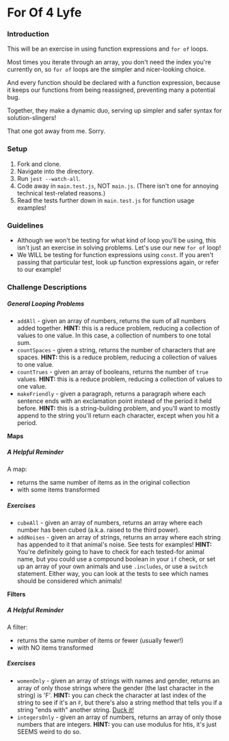 # For Of 4 Lyfe

### Introduction

This will be an exercise in using function expressions and `for of` loops.

Most times you iterate through an array, you don't need the index you're currently on, so `for of` loops are the simpler and nicer-looking choice.

And every function should be declared with a function expression, because it keeps our functions from being reassigned, preventing many a potential bug.

Together, they make a dynamic duo, serving up simpler and safer syntax for solution-slingers!

That one got away from me. Sorry.


### Setup

1. Fork and clone.
2. Navigate into the directory.
3. Run `jest --watch-all`.
4. Code away in `main.test.js`, NOT `main.js`. (There isn't one for annoying technical test-related reasons.)
5. Read the tests further down in `main.test.js` for function usage examples!


### Guidelines

* Although we won't be testing for what kind of loop you'll be using, this isn't just an exercise in solving problems. Let's use our new `for of` loop!
* We WILL be testing for function expressions using `const`. If you aren't passing that particular test, look up function expressions again, or refer to our example!


### Challenge Descriptions

##### General Looping Problems

* `addAll` - given an array of numbers, returns the sum of all numbers added together. **HINT:** this is a reduce problem, reducing a collection of values to one value. In this case, a collection of numbers to one total sum.
* `countSpaces` - given a string, returns the number of characters that are spaces. **HINT:** this is a reduce problem, reducing a collection of values to one value.
* `countTrues` - given an array of booleans, returns the number of `true` values. **HINT:** this is a reduce problem, reducing a collection of values to one value.
* `makeFriendly` - given a paragraph, returns a paragraph where each sentence ends with an exclamation point instead of the period it held before. **HINT:** this is a string-building problem, and you'll want to mostly append to the string you'll return each character, except when you hit a period.


**Maps**

##### A Helpful Reminder

A map:

* returns the same number of items as in the original collection
* with some items transformed

##### Exercises

* `cubeAll` - given an array of numbers, returns an array where each number has been cubed (a.k.a. raised to the third power).
* `addNoises` - given an array of strings, returns an array where each string has appended to it that animal's noise. See tests for examples! **HINT:** You're definitely going to have to check for each tested-for animal name, but you could use a compound boolean in your `if` check, or set up an array of your own animals and use `.includes`, or use a `switch` statement. Either way, you can look at the tests to see which names should be considered which animals!


**Filters**

##### A Helpful Reminder

A filter:

* returns the same number of items or fewer (usually fewer!)
* with NO items transformed

##### Exercises

* `womenOnly` - given an array of strings with names and gender, returns an array of only those strings where the gender (the last character in the string) is 'F'. **HINT:** you can check the character at last index of the string to see if it's an `F`, but there's also a string method that tells you if a string "ends with" another string. [Duck it!](https://duckduckgo.com/)
* `integersOnly` - given an array of numbers, returns an array of only those numbers that are integers. **HINT:** you can use modulus for htis, it's just SEEMS weird to do so.
